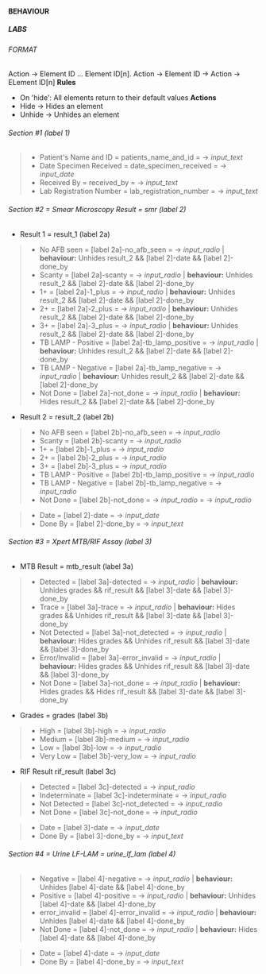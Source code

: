 #### BEHAVIOUR
##### LABS
###### FORMAT
Action -> Element ID ... Element ID[n].
Action -> Element ID -> Action -> ELement ID[n]
**Rules**
- On 'hide': All elements return to their default values
**Actions**
- Hide -> Hides an element
- Unhide -> Unhides an element
###### Section #1 (label 1)
> - Patient's Name and ID = patients_name_and_id = -> _input_text_
> - Date Specimen Received = date_specimen_received = -> _input_date_
> - Received By = received_by = -> _input_text_
> - Lab Registration Number = lab_registration_number = -> _input_text_

###### Section #2 = Smear Microscopy Result = smr (label 2)
- Result 1 = result_1 (label 2a)
> - No AFB seen = [label 2a]-no_afb_seen = -> _input_radio_ | **behaviour:** Unhides result_2 && [label 2]-date && [label 2]-done_by
> - Scanty = [label 2a]-scanty = -> _input_radio_ | **behaviour:** Unhides result_2 && [label 2]-date && [label 2]-done_by
> - 1+ = [label 2a]-1_plus = -> _input_radio_ | **behaviour:** Unhides result_2 && [label 2]-date && [label 2]-done_by
> - 2+ = [label 2a]-2_plus = -> _input_radio_ | **behaviour:** Unhides result_2 && [label 2]-date && [label 2]-done_by
> - 3+ = [label 2a]-3_plus = -> _input_radio_ | **behaviour:** Unhides result_2 && [label 2]-date && [label 2]-done_by
> - TB LAMP - Positive = [label 2a]-tb_lamp_positive = -> _input_radio_ | **behaviour:** Unhides result_2  && [label 2]-date && [label 2]-done_by
> - TB LAMP - Negative = [label 2a]-tb_lamp_negative = -> _input_radio_ | **behaviour:** Unhides result_2  && [label 2]-date && [label 2]-done_by
> - Not Done = [label 2a]-not_done = -> _input_radio_ | **behaviour:** Hides result_2 && [label 2]-date && [label 2]-done_by

- Result 2 = result_2 (label 2b)
> - No AFB seen = [label 2b]-no_afb_seen = -> _input_radio_
> - Scanty = [label 2b]-scanty = -> _input_radio_
> - 1+ = [label 2b]-1_plus = -> _input_radio_
> - 2+ = [label 2b]-2_plus = -> _input_radio_
> - 3+ = [label 2b]-3_plus = -> _input_radio_
> - TB LAMP - Positive = [label 2b]-tb_lamp_positive = -> _input_radio_
> - TB LAMP - Negative = [label 2b]-tb_lamp_negative = -> _input_radio_
> - Not Done = [label 2b]-not_done = -> _input_radio_ = -> _input_radio_

> - Date = [label 2]-date = -> _input_date_
> - Done By = [label 2]-done_by = -> _input_text_

###### Section #3 = Xpert MTB/RIF Assay (label 3)
- MTB Result = mtb_result (label 3a)
> - Detected = [label 3a]-detected = -> _input_radio_ | **behaviour:** Unhides grades && rif_result && [label 3]-date && [label 3]-done_by
> - Trace = [label 3a]-trace = -> _input_radio_ | **behaviour:** Hides grades && Unhides rif_result && [label 3]-date && [label 3]-done_by
> - Not Detected = [label 3a]-not_detected = -> _input_radio_ | **behaviour:** Hides grades && Unhides rif_result && [label 3]-date && [label 3]-done_by
> - Error/Invalid = [label 3a]-error_invalid = -> _input_radio_ | **behaviour:** Hides grades && Unhides rif_result && [label 3]-date && [label 3]-done_by
> - Not Done = [label 3a]-not_done = -> _input_radio_ | **behaviour:** Hides grades && Hides rif_result && [label 3]-date && [label 3]-done_by

- Grades = grades (label 3b)
> - High = [label 3b]-high = -> _input_radio_
> - Medium = [label 3b]-medium = -> _input_radio_
> - Low = [label 3b]-low = -> _input_radio_
> - Very Low = [label 3b]-very_low = -> _input_radio_

- RIF Result rif_result (label 3c)
> - Detected = [label 3c]-detected = -> _input_radio_
> - Indeterminate = [label 3c]-indeterminate = -> _input_radio_
> - Not Detected = [label 3c]-not_detected = -> _input_radio_
> - Not Done = [label 3c]-not_done = -> _input_radio_

> - Date = [label 3]-date = -> _input_date_
> - Done By = [label 3]-done_by = -> _input_text_

###### Section #4 = Urine LF-LAM = urine_lf_lam (label 4)
> - Negative = [label 4]-negative = -> _input_radio_ | **behaviour:** Unhides [label 4]-date && [label 4]-done_by
> - Positive = [label 4]-positive = -> _input_radio_ | **behaviour:** Unhides [label 4]-date && [label 4]-done_by
> - error_invalid = [label 4]-error_invalid = -> _input_radio_ | **behaviour:** Unhides [label 4]-date && [label 4]-done_by
> - Not Done = [label 4]-not_done = -> _input_radio_ | **behaviour:** Hides [label 4]-date && [label 4]-done_by

> - Date = [label 4]-date = -> _input_date_
> - Done By = [label 4]-done_by = -> _input_text_

